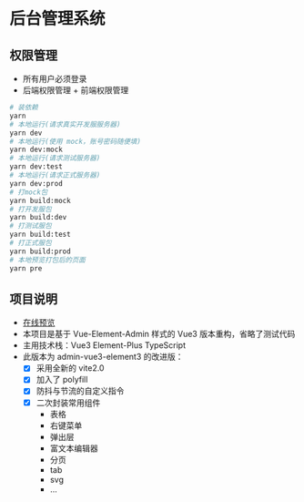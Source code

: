 <!--
 * @Author: zhangyang
 * @Date: 2021-02-24 11:28:17
 * @LastEditTime: 2021-04-01 17:24:29
 * @Description: 项目说明
-->
# 后台管理系统

## 权限管理

- 所有用户必须登录
- 后端权限管理 + 前端权限管理

```bash
# 装依赖
yarn
# 本地运行(请求真实开发服服务器)
yarn dev
# 本地运行(使用 mock，账号密码随便填)
yarn dev:mock
# 本地运行(请求测试服务器)
yarn dev:test
# 本地运行(请求正式服务器)
yarn dev:prod
# 打mock包
yarn build:mock
# 打开发服包
yarn build:dev
# 打测试服包
yarn build:test
# 打正式服包
yarn build:prod
# 本地预览打包后的页面
yarn pre
```
## 项目说明

- [在线预览](https://bluseyoung-web.gitee.io/admin-vue3-element3-vite2)
- 本项目是基于 Vue-Element-Admin 样式的 Vue3 版本重构，省略了测试代码
- 主用技术栈：Vue3 Element-Plus TypeScript
- 此版本为 admin-vue3-element3 的改进版：
  - [x] 采用全新的 vite2.0
  - [x] 加入了 polyfill
  - [x] 防抖与节流的自定义指令
  - [x] 二次封装常用组件
    - 表格
    - 右键菜单
    - 弹出层
    - 富文本编辑器
    - 分页
    - tab
    - svg
    - ...
